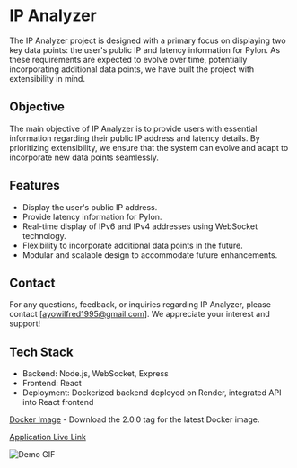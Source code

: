 # IP Analyzer

The IP Analyzer project is designed with a primary focus on displaying two key data points: the user's public IP and latency information for Pylon. As these requirements are expected to evolve over time, potentially incorporating additional data points, we have built the project with extensibility in mind.

## Objective

The main objective of IP Analyzer is to provide users with essential information regarding their public IP address and latency details. By prioritizing extensibility, we ensure that the system can evolve and adapt to incorporate new data points seamlessly.

## Features

- Display the user's public IP address.
- Provide latency information for Pylon.
- Real-time display of IPv6 and IPv4 addresses using WebSocket technology.
- Flexibility to incorporate additional data points in the future.
- Modular and scalable design to accommodate future enhancements.

## Contact

For any questions, feedback, or inquiries regarding IP Analyzer, please contact [ayowilfred1995@gmail.com]. We appreciate your interest and support!

## Tech Stack

- Backend: Node.js, WebSocket, Express
- Frontend: React
- Deployment: Dockerized backend deployed on Render, integrated API into React frontend

[Docker Image](https://hub.docker.com/repository/docker/ayowilfred95/ip-analyzer/general) - Download the 2.0.0 tag for the latest Docker image.

[Application Live Link](https://ip-analyzer-teal.vercel.app)

![Demo GIF](video/video1.gif.gif)

